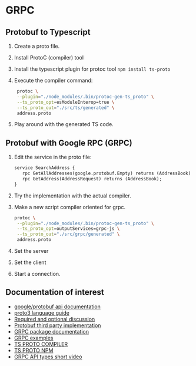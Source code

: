 # GRPC

## Protobuf to Typescript

1. Create a proto file.
1. Install ProtoC (compiler) tool
1. Install the typescript plugin for protoc tool `npm install ts-proto`
1. Execute the compiler command:

   ```sh
    protoc \
    --plugin="./node_modules/.bin/protoc-gen-ts_proto" \
    --ts_proto_opt=esModuleInterop=true \
    --ts_proto_out="./src/ts/generated" \
    address.proto
   ```

1. Play around with the generated TS code.

## Protobuf with Google RPC (GRPC)

1. Edit the service in the proto file:

   ```proto
   service SearchAddress {
      rpc GetAllAddresses(google.protobuf.Empty) returns (AddressBook);
      rpc GetAddress(AddressRequest) returns (AddressBook);
   }
   ```

1. Try the implementation with the actual compiler.
1. Make a new script compiler oriented for grpc.

   ```sh
   protoc \
    --plugin="./node_modules/.bin/protoc-gen-ts_proto" \
    --ts_proto_opt=outputServices=grpc-js \
    --ts_proto_out="./src/grpc/generated" \
    address.proto
   ```

1. Set the server
1. Set the client
1. Start a connection.

## Documentation of interest

- [google/protobuf api documentation](https://github.com/protocolbuffers/protobuf/tree/main/src/google/protobuf)
- [proto3 language guide](https://protobuf.dev/programming-guides/proto3/)
- [Required and optional discussion](https://stackoverflow.com/questions/31801257/why-required-and-optional-is-removed-in-protocol-buffers-3)
- [Protobuf third party implementation](https://github.com/protocolbuffers/protobuf/blob/main/docs/third_party.md)
- [GRPC package documentation](https://grpc.github.io/grpc/node/index.html)
- [GRPC examples](https://github.com/grpc/grpc/tree/master/examples/node)
- [TS PROTO COMPILER](https://github.com/stephenh/ts-proto#basic-grpc-implementation)
- [TS PROTO NPM](https://www.npmjs.com/package/ts-proto)
- [GRPC API types short video](https://www.youtube.com/watch?v=pzxy25ho5WY)
